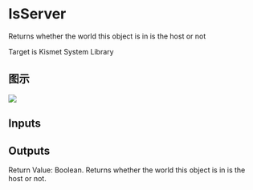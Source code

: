 # IsServer

Returns whether the world this object is in is the host or not

Target is Kismet System Library

## 图示

![]($-20221218-20114173.png)

## Inputs

## Outputs

Return Value: Boolean. Returns whether the world this object is in is the host or not.

